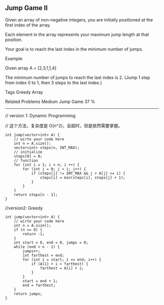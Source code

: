 ## Jump Game II  ##

Given an array of non-negative integers, you are initially positioned at the first index of the array.

Each element in the array represents your maximum jump length at that position.

Your goal is to reach the last index in the minimum number of jumps.

Example

Given array A = [2,3,1,1,4]

The minimum number of jumps to reach the last index is 2. (Jump 1 step from index 0 to 1, then 3 steps to the last index.)

Tags 
Greedy Array

Related Problems 
Medium Jump Game 37 %

----------
// version 1: Dynamic Programming

// 这个方法，复杂度是 O(n^2)，会超时，但是依然需要掌握。

	int jump(vector<int> A) {
	    // wirte your code here
	    int n = A.size();
	    vector<int> steps(n, INT_MAX);
	    // initialize
	    steps[0] = 0;
	    // function
	    for (int i = 1; i < n; i ++) {
	        for (int j = 0; j < i; j++) {
	            if (steps[j] != INT_MAX && j + A[j] >= i) {
	                steps[i] = min(steps[i], steps[j] + 1);
	            }
	        }
	    }
	    return steps[n - 1];
	}
//version2: Greedy

	int jump(vector<int> A) {
	    // wirte your code here
	    int n = A.size();
	    if (n == 0) {
	        return -1;
	    }
	    int start = 0, end = 0, jumps = 0;
	    while (end < n - 1) {
	        jumps++;
	        int farthest = end;
	        for (int i = start; i <= end; i++) {
	            if (A[i] + i > farthest) {
	                farthest = A[i] + i;
	            }
	        }
	        start = end + 1;
	        end = farthest;
	    }
	    return jumps;
	}